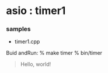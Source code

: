 asio : timer1
===============

### samples
- timer1.cpp


Buid andRun:
% make timer
% bin/timer
> Hello, world!

